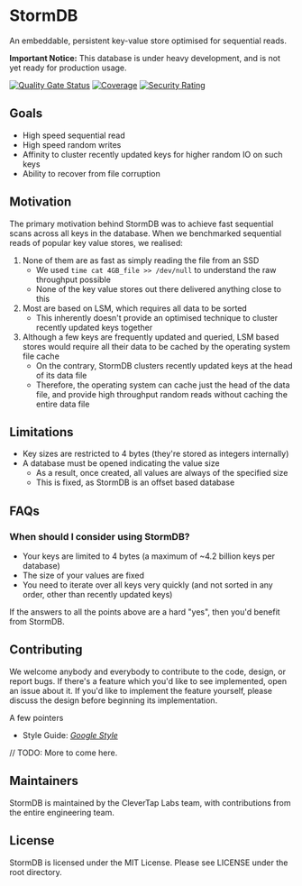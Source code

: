 # StormDB
An embeddable, persistent key-value store optimised for sequential reads.

**Important Notice:** This database is under heavy development,
and is not yet ready for production usage.

[![Quality Gate Status](https://sonarcloud.io/api/project_badges/measure?project=CleverTap_stormdb&metric=alert_status)](https://sonarcloud.io/dashboard?id=CleverTap_stormdb)
[![Coverage](https://sonarcloud.io/api/project_badges/measure?project=CleverTap_stormdb&metric=coverage)](https://sonarcloud.io/dashboard?id=CleverTap_stormdb)
[![Security Rating](https://sonarcloud.io/api/project_badges/measure?project=CleverTap_stormdb&metric=security_rating)](https://sonarcloud.io/dashboard?id=CleverTap_stormdb)

## Goals
- High speed sequential read
- High speed random writes
- Affinity to cluster recently updated keys for higher random IO on such keys
- Ability to recover from file corruption

## Motivation
The primary motivation behind StormDB was to achieve fast sequential scans across all keys
in the database. When we benchmarked sequential reads of popular key value stores, we realised:
1. None of them are as fast as simply reading the file from an SSD
    - We used `time cat 4GB_file >> /dev/null` to understand the raw throughput possible
    - None of the key value stores out there delivered anything close to this
1. Most are based on LSM, which requires all data to be sorted
    - This inherently doesn't provide an optimised technique to cluster recently
      updated keys together
1. Although a few keys are frequently updated and queried, LSM based stores would require
   all their data to be cached by the operating system file cache
    - On the contrary, StormDB clusters recently updated keys at the head of its data file
    - Therefore, the operating system can cache just the head of the data file,
      and provide high throughput random reads without caching the entire data file

## Limitations
- Key sizes are restricted to 4 bytes (they're stored as integers internally)
- A database must be opened indicating the value size
    - As a result, once created, all values are always of the specified size
    - This is fixed, as StormDB is an offset based database

## FAQs    
### When should I consider using StormDB?
- Your keys are limited to 4 bytes (a maximum of ~4.2 billion keys per database)
- The size of your values are fixed
- You need to iterate over all keys very quickly (and not sorted in any order, other than recently updated keys)

If the answers to all the points above are a hard "yes", then you'd benefit from StormDB. 

## Contributing
We welcome anybody and everybody to contribute to the code, design, or report bugs.
If there's a feature which you'd like to see implemented, open an issue about it. If you'd
like to implement the feature yourself, please discuss the design before beginning 
its implementation.

A few pointers
- Style Guide: [_Google Style_](https://google.github.io/styleguide/javaguide.html) 

// TODO: More to come here.

## Maintainers
StormDB is maintained by the CleverTap Labs team, with contributions
from the entire engineering team.

## License
StormDB is licensed under the MIT License. Please see LICENSE under the root directory.
 
